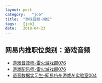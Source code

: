 ```yaml
---
layout:	post
category:	"job"
title:	"游戏音频-岗位"
tags:	[job]
date:	2018-04-23
---
```

## 网易内推职位类别：游戏音频
- [游戏音效师-雷火游戏部076](http://bole.netease.com/position/h5/detail.do?id=9854&rcode=D1O21582aT)
- [游戏配乐师-雷火游戏部076](http://bole.netease.com/position/h5/detail.do?id=9810&rcode=D1O21582aT)
- [语音数据实习生-网易杭州游戏AI实验室004](http://bole.netease.com/position/h5/detail.do?id=9399&rcode=D1O21582aT)
